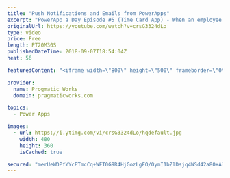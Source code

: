 ```yaml
---
title: "Push Notifications and Emails from PowerApps"
excerpt: "PowerApp a Day Episode #5 (Time Card App) - When an employee enters a time card, the employee's manager and project manager want to be notified for review. In this webinar you'll see how to notify people on their applications and  integrate into Office to send out emails.  Pragmatic Works Training :"
originalUrl: https://youtube.com/watch?v=crsG3324dLo
type: video
price: Free
length: PT20M30S
publishedDateTime: 2018-09-07T18:54:04Z
heat: 56

featuredContent: "<iframe width=\"800\" height=\"500\" frameborder=\"0\" src=\"https://www.youtube.com/embed/crsG3324dLo\" allow=\"accelerometer; autoplay; encrypted-media; gyroscope; picture-in-picture\" allowfullscreen></iframe>"

provider:
  name: Progmatic Works
  domain: pragmaticworks.com

topics:
  - Power Apps

images:
  - url: https://i.ytimg.com/vi/crsG3324dLo/hqdefault.jpg
    width: 480
    height: 360
    isCached: true

secured: "merUeWDPfYYcPTmcCq+WFT0G9R4HjGozLgFO/OymI1bZlDsjq4WSd42a80+AlSgqzXs9h+pnl/qqN04GNjG+DfNcmuP+1Ud/yQIQo5c4KpycqgT03htUWVC8l3G3PnrnXNsf1aN7kNg6Lc4ViEtD130KsJw4bq/MpJuudqdbLbSgTMmYDQtasIlYD2cszpy8QTxehSB0iXQy7LwL83dc0YqegAWUUW1cHUJDDxoQs8ydAVJikWr58F+/+whZFk3roNeHuSbPY69wUM3A58pfBqfZppUsYtTjVjX2lwJkP1PtF6zEY1LBiQ6wT0OcnuDlw9UbLIS44Rxfg4RrMpAIf3j/SUr1hb+J/TAMWHdplSJWFykHS7q9I3/rbDXecYjlAnMrpq5F7yQZU5JwmED/AfI07ee4MPsefEHNjmrwvqQ=;nPWGakpjNusqV8N17biTkw=="
---
```


